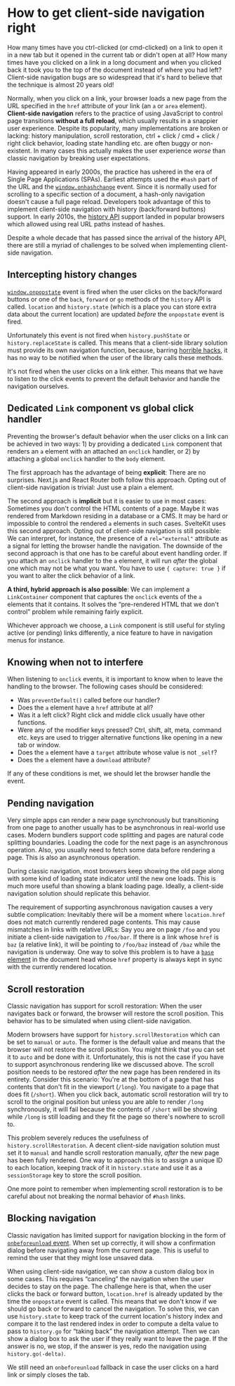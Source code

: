 # How to get client-side navigation right

How many times have you ctrl-clicked (or cmd-clicked) on a link to open it in a new tab but it opened in the current tab or didn't open at all? How many times have you clicked on a link in a long document and when you clicked back it took you to the top of the document instead of where you had left? Client-side navigation bugs are so widespread that it's hard to believe that the technique is almost 20 years old!

Normally, when you click on a link, your browser loads a new page from the URL specified in the `href` attribute of your link (an `a` or `area` element). **Client-side navigation** refers to the practice of using JavaScript to control page transitions **without a full reload**, which usually results in a snappier user experience. Despite its popularity, many implementations are broken or lacking: history manipulation, scroll restoration, ctrl + click / cmd + click / right click behavior, loading state handling etc. are often buggy or non-existent. In many cases this actually makes the user experience _worse_ than classic navigation by breaking user expectations.

Having appeared in early 2000s, the practice has ushered in the era of Single Page Applications (SPAs). Earliest attempts used the `#hash` part of the URL and the [`window.onhashchange`](https://developer.mozilla.org/en-US/docs/Web/API/WindowEventHandlers/onhashchange) event. Since it is normally used for scrolling to a specific section of a document, a hash-only navigation doesn't cause a full page reload. Developers took advantage of this to implement client-side navigation with history (back/forward buttons) support. In early 2010s, the [history API](https://developer.mozilla.org/en-US/docs/Web/API/History_API) support landed in popular browsers which allowed using real URL paths instead of hashes.

Despite a whole decade that has passed since the arrival of the history API, there are still a myriad of challenges to be solved when implementing client-side navigation.

## Intercepting history changes

[`window.onpopstate`](https://developer.mozilla.org/en-US/docs/Web/API/WindowEventHandlers/onpopstate) event is fired when the user clicks on the back/forward buttons or one of the `back`, `forward` or `go` methods of the `history` API is called. `location` and `history.state` (which is a place you can store extra data about the current location) are updated _before_ the `onpopstate` event is fired.

Unfortunately this event is not fired when `history.pushState` or `history.replaceState` is called. This means that a client-side library solution must provide its own navigation function, because, barring [horrible hacks](https://stackoverflow.com/a/4585031), it has no way to be notified when the user of the library calls these methods.

It's not fired when the user clicks on a link either. This means that we have to listen to the click events to prevent the default behavior and handle the navigation ourselves.

## Dedicated `Link` component vs global click handler

Preventing the browser's default behavior when the user clicks on a link can be achieved in two ways: 1) by providing a dedicated `Link` component that renders an `a` element with an attached an `onclick` handler, or 2) by attaching a global `onclick` handler to the `body` element.

The first approach has the advantage of being **explicit**: There are no surprises. Next.js and React Router both follow this approach. Opting out of client-side navigation is trivial: Just use a plain `a` element.

The second approach is **implicit** but it is easier to use in most cases: Sometimes you don't control the HTML contents of a page. Maybe it was rendered from Markdown residing in a database or a CMS. It may be hard or impossible to control the rendered `a` elements in such cases. SvelteKit uses this second approach. Opting out of client-side navigation is still possible: We can interpret, for instance, the presence of a `rel="external"` attribute as a signal for letting the browser handle the navigation. The downside of the second approach is that one has to be careful about event handling order. If you attach an `onclick` handler to the `a` element, it will run _after_ the global one which may not be what you want. You have to use `{ capture: true }` if you want to alter the click behavior of a link.

**A third, hybrid approach is also possible**: We can implement a `LinkContainer` component that captures the `onclick` events of the `a` elements that it contains. It solves the “pre-rendered HTML that we don't control” problem while remaining fairly explicit.

Whichever approach we choose, a `Link` component is still useful for styling active (or pending) links differently, a nice feature to have in navigation menus for instance.

## Knowing when not to interfere

When listening to `onclick` events, it is important to know when to leave the handling to the browser. The following cases should be considered:

- Was `preventDefault()` called before our handler?
- Does the `a` element have a `href` attribute at all?
- Was it a left click? Right click and middle click usually have other functions.
- Were any of the modifier keys pressed? Ctrl, shift, alt, meta, command etc. keys are used to trigger alternative functions like opening in a new tab or window.
- Does the `a` element have a `target` attribute whose value is not `_self`?
- Does the `a` element have a `download` attribute?

If any of these conditions is met, we should let the browser handle the event.

## Pending navigation

Very simple apps can render a new page synchronously but transitioning from one page to another usually has to be asynchronous in real-world use cases. Modern bundlers support code splitting and pages are natural code splitting boundaries. Loading the code for the next page is an asynchronous operation. Also, you usually need to fetch some data before rendering a page. This is also an asynchronous operation.

During classic navigation, most browsers keep showing the old page along with some kind of loading state indicator until the new one loads. This is much more useful than showing a blank loading page. Ideally, a client-side navigation solution should replicate this behavior.

The requirement of supporting asynchronous navigation causes a very subtle complication: Inevitably there will be a moment where `location.href` does not match currently rendered page contents. This may cause mismatches in links with relative URLs: Say you are on page `/foo` and you initiate a client-side navigation to `/foo/bar`. If there is a link whose `href` is `baz` (a relative link), it will be pointing to `/foo/baz` instead of `/baz` while the navigation is underway. One way to solve this problem is to have a [`base` element](https://developer.mozilla.org/en-US/docs/Web/HTML/Element/base) in the document head whose `href` property is always kept in sync with the currently rendered location.

## Scroll restoration

Classic navigation has support for scroll restoration: When the user navigates back or forward, the browser will restore the scroll position. This behavior has to be simulated when using client-side navigation.

Modern browsers have support for `history.scrollRestoration` which can be set to `manual` or `auto`. The former is the default value and means that the browser will not restore the scroll position. You might think that you can set it to `auto` and be done with it. Unfortunately, this is not the case if you have to support asynchronous rendering like we discussed above. The scroll position needs to be restored _after_ the new page has been rendered in its entirety. Consider this scenario: You're at the bottom of a page that has contents that don't fit in the viewport (`/long`). You navigate to a page that does fit (`/short`). When you click back, automatic scroll restoration will try to scroll to the original position but unless you are able to render `/long` synchronously, it will fail because the contents of `/short` will be showing while `/long` is still loading and they fit the page so there's nowhere to scroll to.

This problem severely reduces the usefulness of `history.scrollRestoration`. A decent client-side navigation solution must set it to `manual` and handle scroll restoration manually, _after_ the new page has been fully rendered. One way to approach this is to assign a unique ID to each location, keeping track of it in `history.state` and use it as a `sessionStorage` key to store the scroll position.

One more point to remember when implementing scroll restoration is to be careful about not breaking the normal behavior of `#hash` links.

## Blocking navigation

Classic navigation has limited support for navigation blocking in the form of [`onbeforeunload` event](https://developer.mozilla.org/en-US/docs/Web/API/WindowEventHandlers/onbeforeunload). When set up correctly, it will show a confirmation dialog before navigating away from the current page. This is useful to remind the user that they might lose unsaved data.

When using client-side navigation, we can show a custom dialog box in some cases. This requires “canceling” the navigation when the user decides to stay on the page. The challenge here is that, when the user clicks the back or forward button, `location.href` is already updated by the time the `onpopstate` event is called. This means that we don't know if we should go back or forward to cancel the navigation. To solve this, we can use `history.state` to keep track of the current location's history index and compare it to the last rendered index in order to compute a delta value to pass to `history.go` for “taking back” the navigation attempt. Then we can show a dialog box to ask the user if they really want to leave the page. If the answer is no, we stop, if the answer is yes, redo the navigation using `history.go(-delta)`.

We still need an `onbeforeunload` fallback in case the user clicks on a hard link or simply closes the tab.
